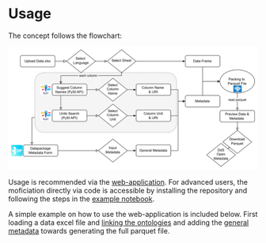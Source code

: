 # Usage

The concept follows the flowchart:

![flowchart](../trailpack.drawio.png)

Usage is recommended via the [web-application](https://trailpack.streamlit.app/). 
For advanced users, the moficiation directly via code is accessible by installing the repository and following the steps in the [example notebook](https://github.com/TimoDiepers/trailpack/blob/main/examples/example_packing.ipynb).

A simple example on how to use the web-application is included below. First loading a data excel file and [linking the ontologies](../uploading_and_ontology_streamlit-streamlit_app-2025-10-17-08-10-31.webm)
 and adding the [general metadata](../general_metadata_to_download_streamlit-streamlit_app-2025-10-17-08-10-00.webm) towards generating the full parquet file.
